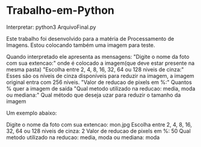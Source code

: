 # Trabalho-em-Python

Interpretar: python3 ArquivoFinal.py

Este trabalho foi desenvolvido para a matéria de Processamento de Imagens. Estou colocando também uma imagem para teste.

Quando interpretado ele apresenta as mensagens: "Digite o nome da foto com sua extencao:" onde é colocado a imagem(que deve estar presente na mesma pasta)
"Escolha entre 2, 4, 8, 16, 32, 64 ou 128 niveis de cinza:" Esses são os níveis de cinza disponíveis para reduzir na imagem, a imagem original entra com 256 níveis.
"Valor de reducao de pixels em %:" Quantos % quer a imagem de saída
"Qual metodo utilizado na reducao: media, moda ou mediana:" Qual método que deseja uzar para reduzir o tamanho da imagem

Um exemplo abaixo:

Digite o nome da foto com sua extencao: mon.jpg
Escolha entre 2, 4, 8, 16, 32, 64 ou 128 niveis de cinza: 2
Valor de reducao de pixels em %: 50
Qual metodo utilizado na reducao: media, moda ou mediana: moda

